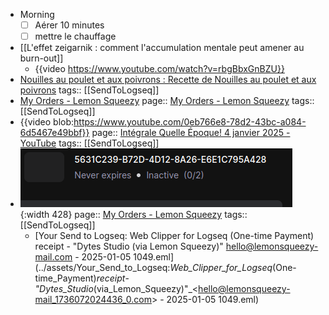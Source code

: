 - Morning
  * [ ] Aérer 10 minutes
  * [ ] mettre le chauffage
- [[L'effet zeigarnik : comment l'accumulation mentale peut amener au burn-out]]
	- {{video https://www.youtube.com/watch?v=rbgBbxGnBZU}}
- [Nouilles au poulet et aux poivrons : Recette de Nouilles au poulet et aux poivrons](https://www.marmiton.org/recettes/recette_nouilles-au-poulet-et-aux-poivrons_308387.aspx)
  tags:: [[SendToLogseq]]
- [My Orders - Lemon Squeezy](https://app.lemonsqueezy.com/my-orders/62450289-9563-43f8-adc2-a14b065ba401?expires=1736092177&signature=c79b884da0cae36c04fe82517b94ac5921a853e2955e30718fd4630cbf7a0725)
  page:: [My Orders - Lemon Squeezy](https://app.lemonsqueezy.com/my-orders/62450289-9563-43f8-adc2-a14b065ba401?expires=1736092177&signature=c79b884da0cae36c04fe82517b94ac5921a853e2955e30718fd4630cbf7a0725)
  tags:: [[SendToLogseq]]
- {{video blob:https://www.youtube.com/0eb766e8-78d2-43bc-a084-6d5467e49bbf}}
  page:: [Intégrale Quelle Époque! 4 janvier 2025 - YouTube](https://www.youtube.com/watch?v=EF4oiM5RBfo)
  tags:: [[SendToLogseq]]
- ![image](../assets/sendToLogseq/screenshot-1736071865239.png){:width 428}
  page:: [My Orders - Lemon Squeezy](https://app.lemonsqueezy.com/my-orders/62450289-9563-43f8-adc2-a14b065ba401?expires=1736092177&signature=c79b884da0cae36c04fe82517b94ac5921a853e2955e30718fd4630cbf7a0725)
  tags:: [[SendToLogseq]]
	- [Your Send to Logseq: Web Clipper for Logseq (One-time Payment) receipt - "Dytes Studio (via Lemon Squeezy)" <hello@lemonsqueezy-mail.com> - 2025-01-05 1049.eml](../assets/Your_Send_to_Logseq:_Web_Clipper_for_Logseq_(One-time_Payment)_receipt_-_"Dytes_Studio_(via_Lemon_Squeezy)"_<hello@lemonsqueezy-mail_1736072024436_0.com> - 2025-01-05 1049.eml)